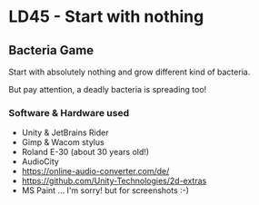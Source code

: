 # LD45 - Start with nothing

## Bacteria Game

Start with absolutely nothing and grow different kind of bacteria.

But pay attention, a deadly bacteria is spreading too! 

### Software & Hardware used 
- Unity & JetBrains Rider
- Gimp & Wacom stylus
- Roland E-30 (about 30 years old!)
- AudioCity
- https://online-audio-converter.com/de/
- https://github.com/Unity-Technologies/2d-extras
- MS Paint ... I'm sorry! but for screenshots :-)
